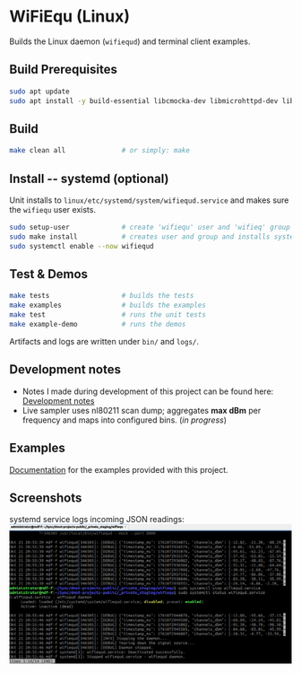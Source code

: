 # WiFiEqu (Linux)

Builds the Linux daemon (`wifiequd`) and terminal client examples.

## Build Prerequisites
```bash
sudo apt update
sudo apt install -y build-essential libcmocka-dev libmicrohttpd-dev libnl-3-dev libnl-genl-3-dev
```

## Build
```sh
make clean all              # or simply: make
```

## Install -- systemd (optional)

Unit installs to `linux/etc/systemd/system/wifiequd.service` and makes sure the `wifiequ` user exists.

```sh
sudo setup-user             # create 'wifiequ' user and 'wifieq' group
sudo make install           # creates user and group and installs systemd unit and binary
sudo systemctl enable --now wifiequd
```

## Test & Demos
```sh
make tests                  # builds the tests
make examples               # builds the examples
make test                   # runs the unit tests
make example-demo           # runs the demos
```

Artifacts and logs are written under `bin/` and `logs/`.

## Development notes

- Notes I made during development of this project can be found here: [Development notes](NOTES.md)
- Live sampler uses nl80211 scan dump; aggregates **max dBm** per frequency and maps into configured bins. (*in progress*)

## Examples

[Documentation](examples/README.md) for the examples provided with this project.

## Screenshots

systemd service logs incoming JSON readings:
![Readings logged in the WiFiEqu daemon](img/wfq-daemon-readings.png)
